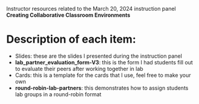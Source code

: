 Instructor resources related to the March 20, 2024 instruction panel **Creating Collaborative Classroom Environments**

# Description of each item:
- Slides: these are the slides I presented during the instruction panel
- **lab_partner_evaluation_form-V3**: this is the form I had students fill out to evaluate their peers after working together in lab
- Cards: this is a template for the cards that I use, feel free to make your own
- **round-robin-lab-partners**: this demonstrates how to assign students lab groups in a round-robin format
